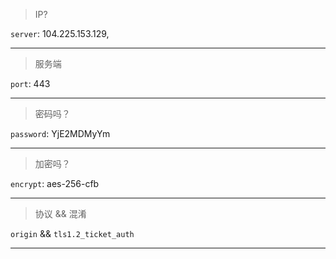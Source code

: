 
  > IP?

  `server`: 104.225.153.129,

---

  > 服务端

  `port`: 443

---

  > 密码吗？

  `password`: YjE2MDMyYm

---

  > 加密吗？

  `encrypt`: aes-256-cfb

---

  > 协议 &&  混淆

  `origin` && `tls1.2_ticket_auth`

---
